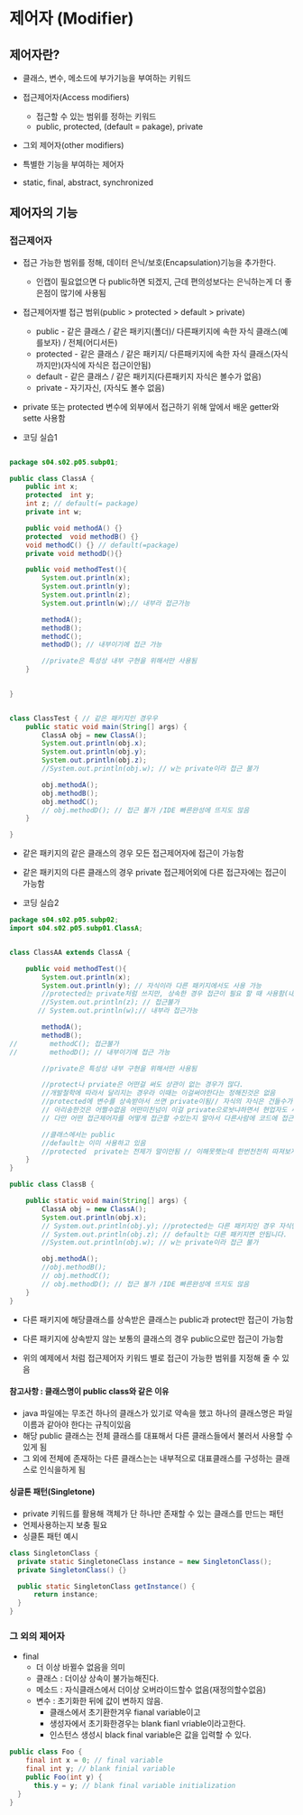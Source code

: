 # 제어자 (Modifier)

## 제어자란?

- 클래스, 변수, 메소드에 부가기능을 부여하는 키워드
- 접근제어자(Access modifiers)
  - 접근할 수 있는 범위를 정하는 키워드
  - public, protected, (default = pakage), private 

- 그외 제어자(other modifiers)
 - 특별한 기능을 부여하는 제어자
 - static, final, abstract, synchronized

## 제어자의 기능

### 접근제어자
 - 접근 가능한 범위를 정해, 데이터 은닉/보호(Encapsulation)기능을 추가한다.
   - 인캡이 필요없으면 다 public하면 되겠지, 근데 편의성보다는 은닉하는게 더 좋은점이 많기에 사용됨
 - 접근제어자별 접근 범위(public > protected > default > private)

   - public  - 같은 클래스 / 같은 패키지(폴더)/ 다른패키지에 속한 자식 클래스(예를보자) / 전체(어디서든)
   - protected - 같은 클래스 / 같은 패키지/ 다른패키지에 속한 자식 클래스(자식까지만)(자식에 자식은 접근이안됨)
   - default - 같은 클래스 / 같은 패키지(다른패키지 자식은 볼수가 없음)
   - private - 자기자신, (자식도 볼수 없음)
   
 - private 또는 protected 변수에 외부에서  접근하기 위해 앞에서 배운 getter와 sette 사용함

- 코딩 실습1

 ```java
 
 package s04.s02.p05.subp01;
 
 public class ClassA {
     public int x;
     protected  int y;
     int z; // default(= package)
     private int w;
 
     public void methodA() {}
     protected  void methodB() {}
     void methodC() {} // default(=package)
     private void methodD(){}
 
     public void methodTest(){
         System.out.println(x);
         System.out.println(y);
         System.out.println(z);
         System.out.println(w);// 내부라 접근가능
 
         methodA();
         methodB();
         methodC();
         methodD(); // 내부이기에 접근 가능
 
         //private은 특성상 내부 구현을 위해서만 사용됨
     }
     
 
 }
 
 
 class ClassTest { // 같은 패키지인 경우우
     public static void main(String[] args) {
         ClassA obj = new ClassA();
         System.out.println(obj.x);
         System.out.println(obj.y);
         System.out.println(obj.z);
         //System.out.println(obj.w); // w는 private이라 접근 불가
 
         obj.methodA();
         obj.methodB();
         obj.methodC();
         // obj.methodD(); // 접근 불가 /IDE 빠른완성에 뜨지도 않음
     }
 
 }
 ```

- 같은 패키지의 같은 클래스의 경우 모든 접근제어자에 접근이 가능함
- 같은 패키지의 다른 클래스의 경우 private 접근제어외에 다른 접근자에는 접근이 가능함

- 코딩 실습2
```java
package s04.s02.p05.subp02;
import s04.s02.p05.subp01.ClassA;


class ClassAA extends ClassA {

    public void methodTest(){
        System.out.println(x);
        System.out.println(y); // 자식이라 다른 패키지에서도 사용 가능
        //protected는 private처럼 쓰지만, 상속한 경우 접근이 필요 할 때 사용함(내부적 구현 바꾸어야 할때)
        //System.out.println(z); // 접근불가
       // System.out.println(w);// 내부라 접근가능

        methodA();
        methodB();
//        methodC(); 접근불가
//        methodD(); // 내부이기에 접근 가능

        //private은 특성상 내부 구현을 위해서만 사용됨

        //protect나 prviate은 어떤걸 써도 상관이 없는 경우가 많다.
        //개발철학에 따라서 달리지는 경우라 이때는 이걸써야한다는 정해진것은 없음
        //protected에 변수를 상속받아서 쓰면 private이됨// 자식의 자식은 건들수가 없음
        // 아리송한것은 어쩔수없음 어떤미친넘이 이걸 private으로놧냐하면서 현업자도 싸움..ㅋㅋㅋ
        // 다만 어떤 접근제어자를 어떻게 접근할 수있는지 알아서 다른사람에 코드에 접근할수 있으면 됨

        //클래스에서는 public
        //default는 이미 사용하고 있음
        //protected  private는 전제가 말이안됨 // 이해못햇는데 한번천천히 따져보자
    }
}

public class ClassB {

    public static void main(String[] args) {
        ClassA obj = new ClassA();
        System.out.println(obj.x);
        // System.out.println(obj.y); //protected는 다른 패키지인 경우 자식만 가능
        // System.out.println(obj.z); // default는 다른 패키지면 안됩니다.
        //System.out.println(obj.w); // w는 private이라 접근 불가

        obj.methodA();
        //obj.methodB();
        // obj.methodC();
        // obj.methodD(); // 접근 불가 /IDE 빠른완성에 뜨지도 않음
    }
}
```
- 다른 패키지에 해당클래스를 상속받은 클래스는 public과 protect만 접근이 가능함
- 다른 패키지에 상속받지 않는 보통의 클래스의 경우 public으로만 접근이 가능함

- 위의 예제에서 처럼 접근제어자 키워드 별로 접근이 가능한 범위를 지정해 줄 수 있음

#### 참고사항  : 클래스명이 public class와 같은 이유
- java 파일에는 무조건 하나의 클래스가 있기로 약속을 했고 하나의 클래스명은 파일이름과 같아야 한다는 규칙이있음
- 해당 public 클래스는 전체 클래스를 대표해서 다른 클래스들에서 불러서 사용할 수 있게 됨
- 그 외에 전체에 존재하는 다른 클래스는는 내부적으로 대표클래스를 구성하는 클래스로 인식을하게 됨

#### 싱글톤 패턴(Singletone)

- private 키워드를 활용해 객체가 단 하나만 존재할 수 있는 클래스를 만드는 패턴
- 언제사용하는지 보충 필요
- 싱클톤 패턴 예시
```java
class SingletonClass {
  private static SingletoneClass instance = new SingletonClass();
  private SingletonClass() {}

  public static SingletonClass getInstance() {
      return instance;
  }
}
```

### 그 외의 제어자

- final 
  - 더 이상 바뀔수 없음을 의미
  - 클래스 : 더이상 상속이 불가능해진다.  
  - 메소드 : 자식클래스에서 더이상 오버라이드할수 없음(재정의할수없음)
  - 변수 : 초기화한 뒤에 값이 변하지 않음.
     - 클래스에서 초기환한겨우 fianal variable이고
     - 생성자에서 초기화한경우는 blank fianl vriable이라고한다.
     - 인스턴스 생성시 black final variable은 값을 입력할 수 있다.
     
```java
public class Foo {
    final int x = 0; // final variable
    final int y; // blank finial variable
    public Foo(int y) {
      this.y = y; // blank final variable initialization
  }
}
```